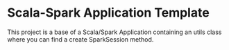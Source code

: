 # Scala-Spark Application Template
This project is a base of a Scala/Spark Application containing an utils class where you can find a create SparkSession method.
